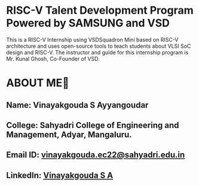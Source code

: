 # RISC-V Talent Development Program Powered by SAMSUNG and VSD
This is a RISC-V Internship using VSDSquadron Mini based  on RISC-V architecture and uses open-source tools to teach students about VLSI SoC design and RISC-V. The instructor and guide for this internship program is Mr. Kunal Ghosh, Co-Founder of VSD.

# ABOUT ME🚀
Name: Vinayakgouda S Ayyangoudar 
-
College: Sahyadri College of Engineering and Management, Adyar, Mangaluru.
-
Email ID: vinayakgouda.ec22@sahyadri.edu.in
-
LinkedIn: [Vinayakgouda S A](https://www.linkedin.com/in/vinayakgouda-s-ayyangoudar-0681132b8)
-
